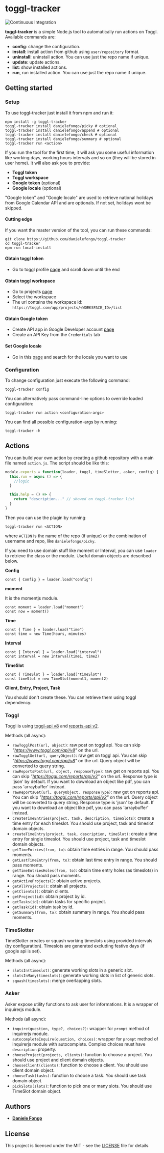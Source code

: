 # toggl-tracker

![Continuous Integration](https://github.com/danielefongo/toggl-tracker/workflows/Continuous%20Integration/badge.svg)

**toggl-tracker** is a simple Node.js tool to automatically run actions on Toggl. Available commands are:
- **config**: change the configuration.
- **install**: install action from github using `user/repository` format.
- **uninstall**: uninstall action. You can use just the repo name if unique.
- **update**: update actions.
- **list**: show installed actions.
- **run**, run installed action. You can use just the repo name if unique. 

## Getting started

### Setup
To use toggl-tracker just install it from npm and run it:
```
npm install -g toggl-tracker
toggl-tracker install danielefongo/picky # optional
toggl-tracker install danielefongo/append # optional
toggl-tracker install danielefongo/check # optional
toggl-tracker install danielefongo/summary # optional
toggl-tracker run <action>
```

If you run the tool for the first time, it will ask you some useful information like working days, working hours intervals and so on (they will be stored in user home). It will also ask you to provide:
* **Toggl token**
* **Toggl workspace**
* **Google token** (optional)
* **Google locale** (optional)

"Google token" and "Google locale" are used to retrieve national holidays from Google Calendar API and are optionals. If not set, holidays wont be skipped.

#### Cutting edge
If you want the master version of the tool, you can run these commands:
```
git clone https://github.com/danielefongo/toggl-tracker
cd toggl-tracker
npm run local-install
```

#### Obtain toggl token

* Go to toggl profile [page](https://toggl.com/app/profile) and scroll down until the end

#### Obtain toggl workspace

* Go to projects [page](https://toggl.com/app/projects/)
* Select the workspace
* The url contains the workspace id: `https://toggl.com/app/projects/<WORKSPACE_ID>/list`

#### Obtain Google token

* Create API app in Google Developer account [page](https://console.developers.google.com)
* Create an API Key from the `Credentials` tab

#### Set Google locale

* Go in this [page](https://gist.github.com/danielefongo/0bce52012cde8f714cfb7ec1e677c7bd) and search for the locale you want to use

### Configuration

To change configuration just execute the following command:
```
toggl-tracker config
```

You can alternatively pass command-line options to override loaded configuration:
```
toggl-tracker run action <configuration-args>
```

You can find all possible configuration-args by running:
```
toggl-tracker -h
```

## Actions

You can build your own action by creating a github repository with a main file named `action.js`.
The script should be like this:

```javascript
module.exports = function(loader, toggl, timeSlotter, asker, config) {
  this.run = async () => {
    //logic
  }

  this.help = () => {
    return "description..." // showed on toggl-tracker list
  }
}
```

Then you can use the plugin by running:
```
toggl-tracker run <ACTION>
```

where `ACTION` is the name of the repo (if unique) or the combination of username and repo, like `danielefongo/picky`.

If you need to use domain stuff like moment or Interval, you can use `loader` to retrieve the class or the module.
Useful domain objects are described below.

**Config**
```
const { Config } = loader.load("config")
```

**moment**

It is the momentjs module.
```
const moment = loader.load("moment")
const now = moment()
```

**Time**
```
const { Time } = loader.load("time")
const time = new Time(hours, minutes)
```

**Interval**
```
const { Interval } = loader.load("interval")
const interval = new Interval(time1, time2)
```

**TimeSlot**
```
const { TimeSlot } = loader.load("timeSlot")
const timeSlot = new TimeSlot(moment1, moment2)
```

**Client, Entry, Project, Task**

You should don't create these. You can retrieve them using toggl dependency.

### Toggl

Toggl is using [toggl-api v8](https://github.com/toggl/toggl_api_docs/blob/master/toggl_api.md) and [reports-api v2](https://github.com/toggl/toggl_api_docs/blob/master/reports.md).

Methods (all async):
* `rawTogglPost(url, object)`: raw post on toggl api. You can skip _"https://www.toggl.com/api/v8"_ on the url.
* `rawTogglGet(url, queryObject)`: raw get on toggl api. You can skip _"https://www.toggl.com/api/v8"_ on the url. Query object will be converted to query string.
* `rawReportsPost(url, object, responseType)`: raw get on reports api. You can skip _"https://toggl.com/reports/api/v2"_ on the url. Response type is 'json' by default. If you want to download an object like pdf, you can pass 'arraybuffer' instead.
* `rawReportsGet(url, queryObject, responseType)`: raw get on reports api. You can skip _"https://toggl.com/reports/api/v2"_ on the url. Query object will be converted to query string. Response type is 'json' by default. If you want to download an object like pdf, you can pass 'arraybuffer' instead.
* `createTimeEntries(project, task, description, timeSlots)`: create a time entry for each timeslot. You should use project, task and timeslot domain objects.
* `createTimeEntry(project, task, description, timeSlot)`: create a time entry for single timeslot. You should use project, task and timeslot domain objects.
* `getTimeEntries(from, to)`: obtain time entries in range. You should pass moments.
* `getLastTimeEntry(from, to)`: obtain last time entry in range. You should pass moments.
* `getTimeEntriesHoles(from, to)`: obtain time entry holes (as timeslots) in range. You should pass moments.
* `getActiveProjects()`: obtain active projects.
* `getAllProjects()`: obtain all projects.
* `getClients()`: obtain clients.
* `getProject(id)`: obtain project by id.
* `getTasks(id)`: obtain tasks for specific project.
* `getTask(id)`: obtain task by id.
* `getSummary(from, to)`: obtain summary in range. You should pass moments.

### TimeSlotter

TimeSlotter creates or squash working timeslots using provided intervals (by configuration). Timeslots are generated excluding festive days (if google api is set).

Methods (all async):
* `slotsIn(timeslot)`: generate working slots in a generic slot.
* `slotsInMany(timeslots)`: generate working slots in list of generic slots.
* `squash(timeslots)`: merge overlapping slots.

### Asker

Asker expose utility functions to ask user for informations. It is a wrapper of inquirerjs module.

Methods (all async):
* `inquire(question, type?, choices?)`: wrapper for `prompt` method of inquirerjs module.
* `autocompleteInquire(question, choices)`: wrapper for `prompt` method of inquirerjs module with autocomplete. Complex choices must have `description` property.
* `chooseProject(projects, clients)`: function to choose a project. You should use project and client domain objects.
* `chooseClient(clients)`: function to choose a client. You should use client domain object. 
* `chooseTask(tasks)`: function to choose a task. You should use task domain object. 
* `pickSlots(slots)`: function to pick one or many slots. You should use TimeSlot domain object. 

## Authors

* **[Daniele Fongo](https://github.com/danielefongo)**

## License

This project is licensed under the MIT - see the [LICENSE](LICENSE) file for details
